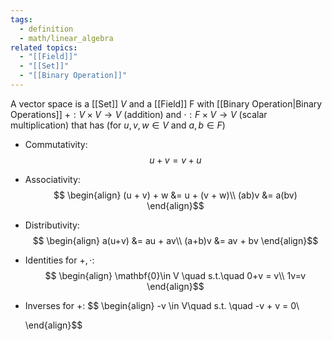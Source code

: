 ```yaml
---
tags:
  - definition
  - math/linear_algebra
related topics:
  - "[[Field]]"
  - "[[Set]]"
  - "[[Binary Operation]]"
---
```

A vector space is a [[Set]] $V$ and a [[Field]] F with [[Binary Operation|Binary Operations]] $+: V\times V\to V$ (addition) and $\cdot: F\times V \to V$ (scalar multiplication) that has (for $u,v,w\in V$ and $a,b\in F$)
- Commutativity: $$u+v = v+u$$
- Associativity: $$
	\begin{align}
		(u + v) + w &= u + (v + w)\\
		(ab)v &= a(bv)
	\end{align}$$
- Distributivity: $$
	\begin{align}
		a(u+v) &= au + av\\
		(a+b)v &= av + bv
	\end{align}$$
- Identities for $+,\cdot$: $$
	\begin{align}
		\mathbf{0}\in V \quad s.t.\quad 0+v = v\\
		1v=v
	\end{align}$$
- Inverses for $+$: $$
	\begin{align}
		-v \in V\quad s.t. \quad -v + v = 0\\
		
	\end{align}$$